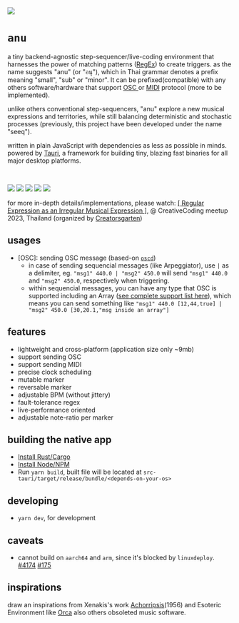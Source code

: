 <img src="./src/media/images/banner2.png"/>

# `anu`

a tiny backend-agnostic step-sequencer/live-coding environment that harnesses the power of matching patterns ([RegEx](https://regexr.com)) to create triggers. as the name suggests "anu" (or "อนุ"), which in Thai grammar denotes a prefix meaning "small", "sub" or "minor". It can be prefixed(compatible) with any others software/hardware that support [ OSC ](https://en.wikipedia.org/wiki/Open_Sound_Control) or [MIDI](https://en.wikipedia.org/wiki/MIDI) protocol (more to be implemented).
 
unlike others conventional step-sequencers, "anu" explore a new musical expressions and territories, while still balancing deterministic and stochastic processes (previously, this project have been developed under the name "seeq").

written in plain JavaScript with dependencies as less as possible in minds. powered by [Tauri](https://tauri.app/), a framework for building tiny, blazing fast binaries for all major desktop platforms.

&nbsp;

<img src="./src/media/images/anu-ss.png"/>
<img src="./src/media/images/anu-console.gif"/>
<img src="./src/media/images/anu-ss-1.gif"/>
<img src="./src/media/images/anu-ss-2.gif"/>
<img src="./src/media/images/anu-ss-3.gif"/>


for more in-depth details/implementations, please watch: [[ Regular Expression as an Irregular Musical Expression ]](https://www.youtube.com/watch?v=kXfi4FhzCi8), @ CreativeCoding meetup 2023, Thailand (organized by [Creatorsgarten](https://creatorsgarten.org/))

## usages
- [OSC]: sending OSC message (based-on [`oscd`](https://github.com/karnpapon/oscd))
  - in case of sending sequencial messages (like Arpeggiator), use `|` as a delimiter, eg. `"msg1" 440.0 | "msg2" 450.0` will send `"msg1" 440.0` and `"msg2" 450.0`, respectively when triggering. 
  - within sequencial messages, you can have any type that OSC is supported including an Array ([see complete support list here](https://github.com/karnpapon/oscd#usage)), which means you can send something like `"msg1" 440.0 [12,44,true] | "msg2" 450.0 [30,20.1,"msg inside an array"]`

## features
- lightweight and cross-platform (application size only ~9mb)
- support sending OSC
- support sending MIDI
- precise clock scheduling
- mutable marker
- reversable marker
- adjustable BPM (without jittery)
- fault-tolerance regex
- live-performance oriented
- adjustable note-ratio per marker

## building the native app

- [Install Rust/Cargo](https://www.rust-lang.org/learn/get-started)
- [Install Node/NPM](https://nodejs.org/)
- Run `yarn build`, built file will be located at `src-tauri/target/release/bundle/<depends-on-your-os>`

## developing
- `yarn dev`, for development

## caveats
- cannot build on `aarch64` and `arm`, since it's blocked by `linuxdeploy`. [#4174](https://github.com/tauri-apps/tauri/issues/4174#issuecomment-1134954542) [#175](https://github.com/linuxdeploy/linuxdeploy/issues/175)

## inspirations
draw an inspirations from Xenakis's work [Achorripsis](https://muse.jhu.edu/article/7871/summary)(1956) and Esoteric Environment like [Orca](https://hundredrabbits.itch.io/orca) also others obsoleted music software.
